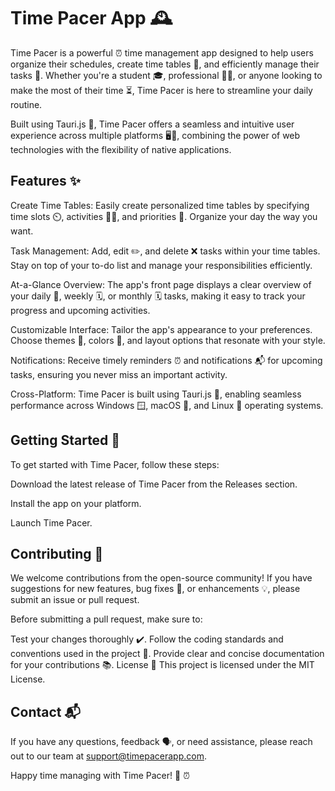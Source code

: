 # Time Pacer App 🕰️

Time Pacer is a powerful ⏰ time management app designed to help users organize their schedules, create time tables 📅, and efficiently manage their tasks 📝. Whether you're a student 🎓, professional 👩‍💼, or anyone looking to make the most of their time ⏳, Time Pacer is here to streamline your daily routine.

Built using Tauri.js 🚀, Time Pacer offers a seamless and intuitive user experience across multiple platforms 🖥️📱, combining the power of web technologies with the flexibility of native applications.

## Features ✨

Create Time Tables: Easily create personalized time tables by specifying time slots ⏲️, activities 🏋️‍♀️, and priorities 🚦. Organize your day the way you want.

Task Management: Add, edit ✏️, and delete ❌ tasks within your time tables. Stay on top of your to-do list and manage your responsibilities efficiently.

At-a-Glance Overview: The app's front page displays a clear overview of your daily 📅, weekly 🗓️, or monthly 🗓️ tasks, making it easy to track your progress and upcoming activities.

Customizable Interface: Tailor the app's appearance to your preferences. Choose themes 🎨, colors 🌈, and layout options that resonate with your style.

Notifications: Receive timely reminders ⏰ and notifications 📬 for upcoming tasks, ensuring you never miss an important activity.

Cross-Platform: Time Pacer is built using Tauri.js 🚀, enabling seamless performance across Windows 🪟, macOS 🍏, and Linux 🐧 operating systems.

## Getting Started 🚀

To get started with Time Pacer, follow these steps:

Download the latest release of Time Pacer from the Releases section.

Install the app on your platform.

Launch Time Pacer.

## Contributing 🤝

We welcome contributions from the open-source community! If you have suggestions for new features, bug fixes 🐞, or enhancements 💡, please submit an issue or pull request.

Before submitting a pull request, make sure to:

Test your changes thoroughly ✔️.
Follow the coding standards and conventions used in the project 📜.
Provide clear and concise documentation for your contributions 📚.
License 📝
This project is licensed under the MIT License.

## Contact 📬

If you have any questions, feedback 🗣️, or need assistance, please reach out to our team at support@timepacerapp.com.

Happy time managing with Time Pacer! 🚀 ⏰
